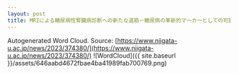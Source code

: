```yaml
---
layout: post
title: MRIによる糖尿病性腎臓病診断への新たな道筋－糖尿病の革新的マーカーとしての可能性を探る、ナトリウムを可視化する23Na_MRIを用いた研究－
---
```

Autogenerated Word Cloud.
Source\: [https://www.niigata-u.ac.jp/news/2023/374380/](https://www.niigata-u.ac.jp/news/2023/374380/)
![WordCloud]({{ site.baseurl }}/assets/646aabd4672fbae4ba41989fab700769.png)